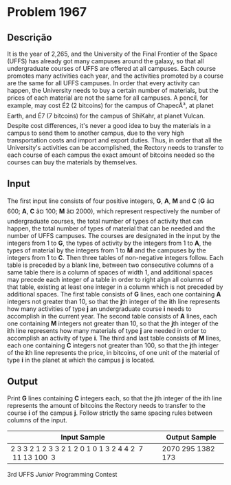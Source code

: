# Problem 1967

Descrição
----------

It is the year of 2,265, and the University of the Final Frontier of the Space (UFFS) has already got many campuses around the galaxy, so that all undergraduate courses of UFFS are offered at all campuses. Each course promotes many activities each year, and the activities promoted by a course are the same for all UFFS campuses. In order that every activity can happen, the University needs to buy a certain number of materials, but the prices of each material are not the same for all campuses. A pencil, for example, may cost É2 (2 bitcoins) for the campus of ChapecÃ³, at planet Earth, and É7 (7 bitcoins) for the campus of ShiKahr, at planet Vulcan. Despite cost differences, it's never a good idea to buy the materials in a campus to send them to another campus, due to the very high transportation costs and import and export duties. Thus, in order that all the University's activities can be accomplished, the Rectory needs to transfer to each course of each campus the exact amount of bitcoins
needed so the courses can buy the materials by themselves.

Input
-----

The first input line consists of four positive integers, **G**, **A**, **M** and **C** (**G** â¤ 600; **A**, **C** â¤ 100; **M** â¤ 2000), which represent respectively the number of undergraduate courses, the total number of types of activity that can happen, the total number of types of material that can be needed and the number of UFFS campuses. The courses are designated in the input by the integers from 1 to **G**, the types of activity by the integers from 1 to **A**, the types of material by the integers from 1 to **M** and the campuses by the integers from 1 to **C**. Then three tables of non-negative integers follow. Each table is preceded by a blank line, between two consecutive columns of a same table there is a column of spaces of width 1, and additional spaces may precede each integer of a table in order to right align all
columns of that table, existing at least one integer in a column which is not preceded by additional spaces. The first table consists of **G** lines, each one containing **A** integers not greater than 10, so that the **j**th integer of the **i**th line represents how many activities of type **j** an undergraduate course **i** needs to accomplish in the current year. The second table consists of **A** lines, each one containing **M** integers not greater than 10, so that the **j**th integer of the **i**th line represents how many materials of type **j** are needed in order to accomplish an activity of type **i**. The third and last table consists of **M** lines, each one containing **C** integers not greater than 100, so that the **j**th integer of the **i**th line represents the price, in bitcoins, of one unit of the material of type **i** in the planet at which the campus **j** is located.

Output
------

Print **G** lines containing **C** integers each, so that the **j**th integer of the **i**th line represents the amount of bitcoins the Rectory needs to transfer to the course **i** of the campus **j**. Follow strictly the same spacing rules between columns of the input.


| Input Sample | Output Sample |
| --- | --- |
| 2 3 3 2  1 2 3 3 2 1  2 0 1 0 1 3 2 4 4  2  7  11 13 100  3 | 2070 295 1382 173 |

3rd UFFS *Junior* Programming Contest

